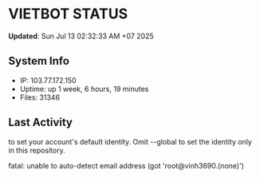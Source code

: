 # VIETBOT STATUS
**Updated**: Sun Jul 13 02:32:33 AM +07 2025

## System Info
- IP: 103.77.172.150
- Uptime: up 1 week, 6 hours, 19 minutes
- Files: 31346

## Last Activity

to set your account's default identity.
Omit --global to set the identity only in this repository.

fatal: unable to auto-detect email address (got 'root@vinh3690.(none)')
